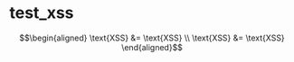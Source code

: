 # test_xss

```math
\begin{aligned}
\text{XSS} &= \text{XSS} \\
\text{XSS} &= \text{XSS}
\end{aligned}
```
